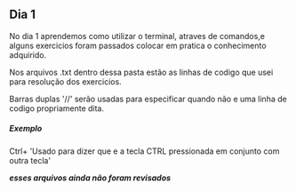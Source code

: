 ## Dia 1 
No dia 1 aprendemos como utilizar o terminal, atraves de comandos,e alguns exercicios foram passados colocar em pratica o conhecimento adquirido.

Nos arquivos .txt dentro dessa pasta estão as linhas de codigo que usei para resolução dos exercicios.

Barras duplas '//' serão usadas para especificar quando não e uma linha de codigo propriamente dita. 

##### Exemplo
Ctrl+ 'Usado para dizer que e a tecla CTRL pressionada em conjunto com outra tecla'  

***esses arquivos ainda não foram revisados***